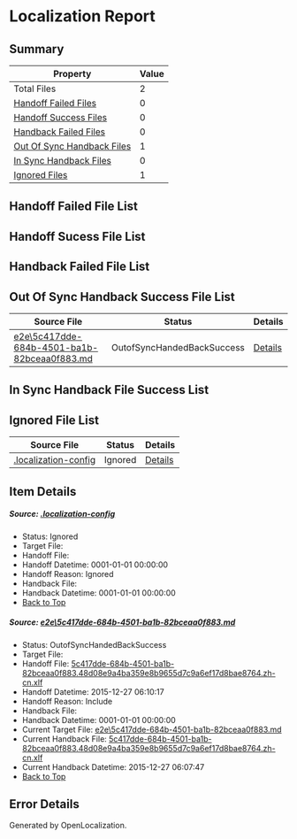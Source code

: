 # <a name='report-top'></a> Localization Report

## Summary
 Property | Value 
 -------- | ----- 
 Total Files | 2
[ Handoff Failed Files ](#handoff-failed-list)| 0
[ Handoff Success Files ](#handoff-success-list)| 0
[ Handback Failed Files ](#handback-failed-list)| 0
[ Out Of Sync Handback Files ](#outofsync-handback-success-list)| 1
[ In Sync Handback Files ](#insync-handback-success-list)| 0
[ Ignored Files ](#ignored-list)| 1

## <a name='handoff-failed-list'></a> Handoff Failed File List

## <a name='handoff-success-list'></a> Handoff Sucess File List

## <a name='handback-failed-list'></a> Handback Failed File List

## <a name='outofsync-handback-success-list'></a> Out Of Sync Handback Success File List
 Source File | Status | Details 
 ----------- | ------ | ------- 
 [e2e\5c417dde-684b-4501-ba1b-82bceaa0f883.md](https://github.com/OpenLocalizationTest/oltest/blob/0c643f101b1486ef954b78e23d1d42eeffd6ae3f/e2e/5c417dde-684b-4501-ba1b-82bceaa0f883.md) | OutofSyncHandedBackSuccess | [Details](#1ef0bff2611dc824efca03a4d75cafd03f71f6961)

## <a name='insync-handback-success-list'></a> In Sync Handback File Success List

## <a name='ignored-list'></a> Ignored File List
 Source File | Status | Details 
 ----------- | ------ | ------- 
 [.localization-config](https://github.com/OpenLocalizationTest/oltest/blob/0c643f101b1486ef954b78e23d1d42eeffd6ae3f/.localization-config) | Ignored | [Details](#1b1b1cababca9a843d46cac6cc08988e221902dd0)

## Item Details
##### <a name='1b1b1cababca9a843d46cac6cc08988e221902dd0'></a> Source: [.localization-config](https://github.com/OpenLocalizationTest/oltest/blob/0c643f101b1486ef954b78e23d1d42eeffd6ae3f/.localization-config)
* Status: Ignored
* Target File: 
* Handoff File: 
* Handoff Datetime: 0001-01-01 00:00:00
* Handoff Reason: Ignored
* Handback File: 
* Handback Datetime: 0001-01-01 00:00:00
* [Back to Top](#report-top)

##### <a name='1ef0bff2611dc824efca03a4d75cafd03f71f6961'></a> Source: [e2e\5c417dde-684b-4501-ba1b-82bceaa0f883.md](https://github.com/OpenLocalizationTest/oltest/blob/0c643f101b1486ef954b78e23d1d42eeffd6ae3f/e2e/5c417dde-684b-4501-ba1b-82bceaa0f883.md)
* Status: OutofSyncHandedBackSuccess
* Target File: 
* Handoff File: [5c417dde-684b-4501-ba1b-82bceaa0f883.48d08e9a4ba359e8b9655d7c9a6ef17d8bae8764.zh-cn.xlf](https://github.com/OpenLocalizationTestOrg/olhandoff/blob/0764fb373a436541ca02c7e3d2a59c38624c214b/ol-handoff/OpenLocalizationTestOrg/oltest.zh-cn/qimu/5c417dde-684b-4501-ba1b-82bceaa0f883.48d08e9a4ba359e8b9655d7c9a6ef17d8bae8764.zh-cn.xlf)
* Handoff Datetime: 2015-12-27 06:10:17
* Handoff Reason: Include
* Handback File: 
* Handback Datetime: 0001-01-01 00:00:00
* Current Target File: [e2e\5c417dde-684b-4501-ba1b-82bceaa0f883.md](https://github.com/OpenLocalizationTestOrg/oltest.zh-cn/blob/e1b436d057561e153be9b708019142adcf8a5cd6/e2e/5c417dde-684b-4501-ba1b-82bceaa0f883.md)
* Current Handback File: [5c417dde-684b-4501-ba1b-82bceaa0f883.48d08e9a4ba359e8b9655d7c9a6ef17d8bae8764.zh-cn.xlf](https://github.com/OpenLocalizationTestOrg/olhandback/blob/0b3ab689512da17586ce0fe0a6617f0ae26ce336/ol-handback/OpenLocalizationTestOrg/oltest.zh-cn/qimu/5c417dde-684b-4501-ba1b-82bceaa0f883.48d08e9a4ba359e8b9655d7c9a6ef17d8bae8764.zh-cn.xlf)
* Current Handback Datetime: 2015-12-27 06:07:47
* [Back to Top](#report-top)


## Error Details

Generated by OpenLocalization.

